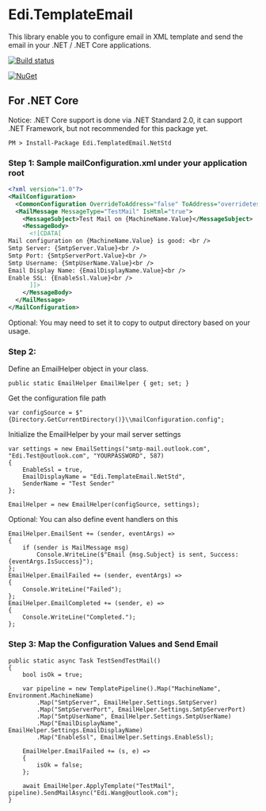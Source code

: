 Edi.TemplateEmail
===============================

This library enable you to configure email in XML template and send the email in your .NET / .NET Core applications.

[![Build status](https://dev.azure.com/ediwang/EdiWang-GitHub-Builds/_apis/build/status/Edi.TemplateEmail-CI)](https://dev.azure.com/ediwang/EdiWang-GitHub-Builds/_build/latest?definitionId=-1)

[![NuGet][main-nuget-badge]][main-nuget]

[main-nuget]: https://www.nuget.org/packages/Edi.TemplatedEmail.NetStd/
[main-nuget-badge]: https://img.shields.io/nuget/v/Edi.TemplatedEmail.NetStd.svg?style=flat-square&label=nuget

## For .NET Core

Notice: .NET Core support is done via .NET Standard 2.0, it can support .NET Framework, but not recommended for this package yet.

```
PM > Install-Package Edi.TemplatedEmail.NetStd
```

### Step 1: Sample mailConfiguration.xml under your application root

```xml
<?xml version="1.0"?>
<MailConfiguration>
  <CommonConfiguration OverrideToAddress="false" ToAddress="overridetest@test.com" />
  <MailMessage MessageType="TestMail" IsHtml="true">
    <MessageSubject>Test Mail on {MachineName.Value}</MessageSubject>
    <MessageBody>
      <![CDATA[
Mail configuration on {MachineName.Value} is good: <br />
Smtp Server: {SmtpServer.Value}<br />
Smtp Port: {SmtpServerPort.Value}<br />
Smtp Username: {SmtpUserName.Value}<br />
Email Display Name: {EmailDisplayName.Value}<br />
Enable SSL: {EnableSsl.Value}<br />
      ]]>
    </MessageBody>
  </MailMessage>
</MailConfiguration>
```

Optional: You may need to set it to copy to output directory based on your usage.

### Step 2:

Define an EmailHelper object in your class.
```
public static EmailHelper EmailHelper { get; set; }
```

Get the configuration file path

```
var configSource = $"{Directory.GetCurrentDirectory()}\\mailConfiguration.config";
```

Initialize the EmailHelper by your mail server settings

```
var settings = new EmailSettings("smtp-mail.outlook.com", "Edi.Test@outlook.com", "YOURPASSWORD", 587)
{
    EnableSsl = true,
    EmailDisplayName = "Edi.TemplateEmail.NetStd",
    SenderName = "Test Sender"
};

EmailHelper = new EmailHelper(configSource, settings);
```

Optional: You can also define event handlers on this

```
EmailHelper.EmailSent += (sender, eventArgs) =>
{
    if (sender is MailMessage msg)
        Console.WriteLine($"Email {msg.Subject} is sent, Success: {eventArgs.IsSuccess}");
};
EmailHelper.EmailFailed += (sender, eventArgs) =>
{
    Console.WriteLine("Failed");
};
EmailHelper.EmailCompleted += (sender, e) =>
{
    Console.WriteLine("Completed.");
};
```

### Step 3: Map the Configuration Values and Send Email

```
public static async Task TestSendTestMail()
{
    bool isOk = true;

    var pipeline = new TemplatePipeline().Map("MachineName", Environment.MachineName)
        .Map("SmtpServer", EmailHelper.Settings.SmtpServer)
        .Map("SmtpServerPort", EmailHelper.Settings.SmtpServerPort)
        .Map("SmtpUserName", EmailHelper.Settings.SmtpUserName)
        .Map("EmailDisplayName", EmailHelper.Settings.EmailDisplayName)
        .Map("EnableSsl", EmailHelper.Settings.EnableSsl);

    EmailHelper.EmailFailed += (s, e) =>
    {
        isOk = false;
    };

    await EmailHelper.ApplyTemplate("TestMail", pipeline).SendMailAsync("Edi.Wang@outlook.com");
}
```
